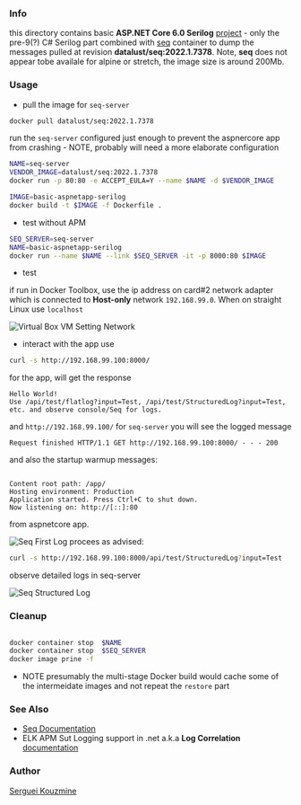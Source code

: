 ### Info

this directory contains basic __ASP.NET Core 6.0 Serilog__ [project](https://github.com/jernejk/AspNetCoreSerilogExample/) - only the pre-9(?) C# Serilog part
combined with [seq](https://hub.docker.com/r/datalust/seq) container to dump the messages pulled at revision __datalust/seq:2022.1.7378__. 
Note, __seq__ does not appear tobe availale for alpine or stretch, the image size is around 200Mb.

### Usage

* pull the image for `seq-server`
```sh
docker pull datalust/seq:2022.1.7378
```
run the `seq-server` configured just enough to prevent the aspnercore app from crashing - NOTE, probably will need a more elaborate configuration
```sh
NAME=seq-server
VENDOR_IMAGE=datalust/seq:2022.1.7378
docker run -p 80:80 -e ACCEPT_EULA=Y --name $NAME -d $VENDOR_IMAGE
```
```sh
IMAGE=basic-aspnetapp-serilog
docker build -t $IMAGE -f Dockerfile .
```
* test without APM
```sh
SEQ_SERVER=seq-server
NAME=basic-aspnetapp-serilog
docker run --name $NAME --link $SEQ_SERVER -it -p 8000:80 $IMAGE
```

* test

if  run in Docker Toolbox,  use the ip address on card#2 network adapter which is connected to __Host-only__ network `192.168.99.0`. When on straight Linux use `localhost`

![Virtual Box VM Setting Network](https://github.com/sergueik/springboot_study/blob/master/basic-aspnetcore-serilog/screenshots/capture-virtualbox-network-adapter.png)
* interact with the app
use 
```sh
curl -s http://192.168.99.100:8000/

```
for the app, will get the response
```text
Hello World!
Use /api/test/flatlog?input=Test, /api/test/StructuredLog?input=Test, etc. and observe console/Seq for logs.
```
and `http://192.168.99.100/` for `seq-server`
you will see the logged message
```text
Request finished HTTP/1.1 GET http://192.168.99.100:8000/ - - - 200
```
and also the startup warmup messages:
```text

Content root path: /app/
Hosting environment: Production
Application started. Press Ctrl+C to shut down.
Now listening on: http://[::]:80
```
from aspnetcore app.

![Seq First Log](https://github.com/sergueik/springboot_study/blob/master/basic-aspnetcore-serilog/screenshots/capture-seq.png)
procees as advised:
```sh
curl -s http://192.168.99.100:8000/api/test/StructuredLog?input=Test
```
observe detailed logs in seq-server


![Seq Structured Log](https://github.com/sergueik/springboot_study/blob/master/basic-aspnetcore-serilog/screenshots/capture-seq-structured-log.png)
### Cleanup
```sh

docker container stop  $NAME
docker container stop  $SEQ_SERVER
docker image prine -f
```
* NOTE presumably the multi-stage Docker build would cache some of the intermeidate  images and not repeat the `restore` part

### See Also

  * [Seq Documentation](https://docs.datalust.co/docs/getting-started-with-docker)
  * ELK APM Sut Logging support in .net a.k.a __Log Correlation__ [documentation](https://www.elastic.co/guide/en/apm/agent/dotnet/master/log-correlation.html)


### Author
[Serguei Kouzmine](kouzmine_serguei@yahoo.com)
